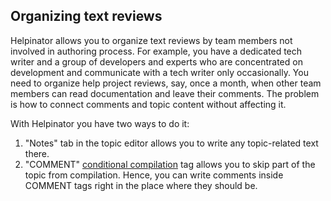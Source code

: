 ## Organizing text reviews

Helpinator allows you to organize text reviews by team members not involved in authoring process. For example, you have a dedicated tech writer and a group of developers and experts who are concentrated on development and communicate with a tech writer only occasionally. You need to organize help project reviews, say, once a month, when other team members can read documentation and leave their comments. The problem is how to connect comments and topic content without affecting it.


With Helpinator you have two ways to do it:


1. "Notes" tab in the topic editor allows you to write any topic-related text there.
2. "COMMENT" [ conditional compilation](conditionalcompilation " conditional compilation")  tag allows you to skip part of the topic from compilation. Hence, you can write comments inside COMMENT tags right in the place where they should be.
